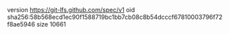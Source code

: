 version https://git-lfs.github.com/spec/v1
oid sha256:58b568ecd1ec90f1588719bc1bb7cb08c8b54dcccf67810003796f72f8ae5946
size 10661
